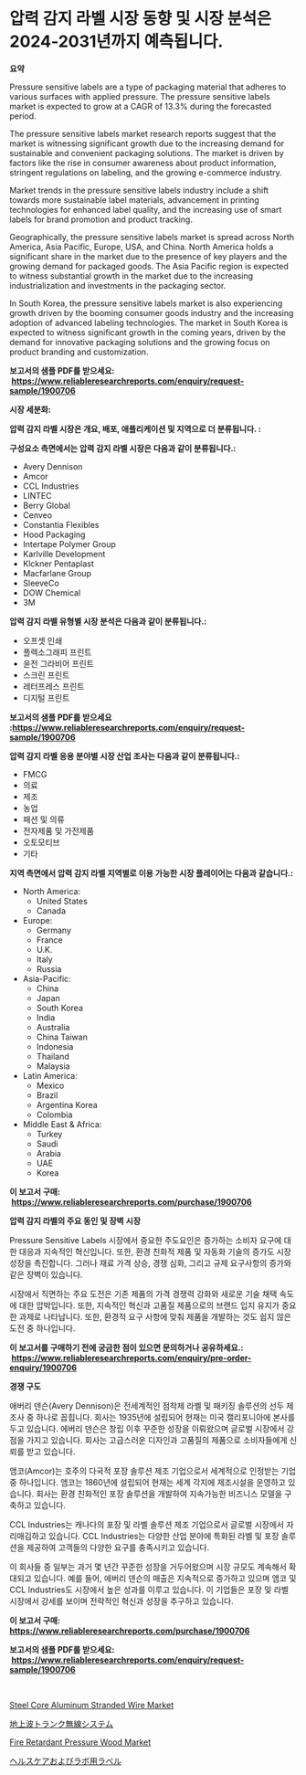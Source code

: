<p><h1>압력 감지 라벨 시장 동향 및 시장 분석은 2024-2031년까지 예측됩니다.</h1></p><p><strong>요약</strong></p>
<p><p>Pressure sensitive labels are a type of packaging material that adheres to various surfaces with applied pressure. The pressure sensitive labels market is expected to grow at a CAGR of 13.3% during the forecasted period. </p><p>The pressure sensitive labels market research reports suggest that the market is witnessing significant growth due to the increasing demand for sustainable and convenient packaging solutions. The market is driven by factors like the rise in consumer awareness about product information, stringent regulations on labeling, and the growing e-commerce industry.</p><p>Market trends in the pressure sensitive labels industry include a shift towards more sustainable label materials, advancement in printing technologies for enhanced label quality, and the increasing use of smart labels for brand promotion and product tracking.</p><p>Geographically, the pressure sensitive labels market is spread across North America, Asia Pacific, Europe, USA, and China. North America holds a significant share in the market due to the presence of key players and the growing demand for packaged goods. The Asia Pacific region is expected to witness substantial growth in the market due to the increasing industrialization and investments in the packaging sector.</p><p>In South Korea, the pressure sensitive labels market is also experiencing growth driven by the booming consumer goods industry and the increasing adoption of advanced labeling technologies. The market in South Korea is expected to witness significant growth in the coming years, driven by the demand for innovative packaging solutions and the growing focus on product branding and customization.</p></p>
<p><strong>보고서의 샘플 PDF를 받으세요: &nbsp;<a href="https://www.reliableresearchreports.com/enquiry/request-sample/1900706">https://www.reliableresearchreports.com/enquiry/request-sample/1900706</a></strong></p>
<p><strong>시장 세분화:</strong></p>
<p><strong> 압력 감지 라벨 시장은 개요, 배포, 애플리케이션 및 지역으로 더 분류됩니다. :</strong></p>
<p><strong>구성요소 측면에서는 압력 감지 라벨 시장은 다음과 같이 분류됩니다.:</strong></p>
<p><ul><li>Avery Dennison</li><li>Amcor</li><li>CCL Industries</li><li>LINTEC</li><li>Berry Global</li><li>Cenveo</li><li>Constantia Flexibles</li><li>Hood Packaging</li><li>Intertape Polymer Group</li><li>Karlville Development</li><li>Klckner Pentaplast</li><li>Macfarlane Group</li><li>SleeveCo</li><li>DOW Chemical</li><li>3M</li></ul></p>
<p><strong> 압력 감지 라벨 유형별 시장 분석은 다음과 같이 분류됩니다.:</strong></p>
<p><ul><li>오프셋 인쇄</li><li>플렉소그래피 프린트</li><li>윤전 그라비어 프린트</li><li>스크린 프린트</li><li>레터프레스 프린트</li><li>디지털 프린트</li></ul></p>
<p><strong>보고서의 샘플 PDF를 받으세요 :<a href="https://www.reliableresearchreports.com/enquiry/request-sample/1900706">https://www.reliableresearchreports.com/enquiry/request-sample/1900706</a></strong></p>
<p><strong> 압력 감지 라벨 응용 분야별 시장 산업 조사는 다음과 같이 분류됩니다.:</strong></p>
<p><ul><li>FMCG</li><li>의료</li><li>제조</li><li>농업</li><li>패션 및 의류</li><li>전자제품 및 가전제품</li><li>오토모티브</li><li>기타</li></ul></p>
<p><strong>지역 측면에서 압력 감지 라벨 지역별로 이용 가능한 시장 플레이어는 다음과 같습니다.:</strong></p>
<p><ul>
    <li>
        North America:
        <ul>
            <li>United States</li>
            <li>Canada</li>
        </ul>
    </li>
    <li>
        Europe:
        <ul>
            <li>Germany</li>
            <li>France</li>
            <li>U.K.</li>
            <li>Italy</li>
            <li>Russia</li>
        </ul>
    </li>
    <li>
        Asia-Pacific:
        <ul>
            <li>China</li>
            <li>Japan</li>
            <li>South Korea</li>
            <li>India</li>
            <li>Australia</li>
            <li>China Taiwan</li>
            <li>Indonesia</li>
            <li>Thailand</li>
            <li>Malaysia</li>
        </ul>
    </li>
    <li>
        Latin America:
        <ul>
            <li>Mexico</li>
            <li>Brazil</li>
            <li>Argentina Korea</li>
            <li>Colombia</li>
        </ul>
    </li>
    <li>
        Middle East & Africa:
        <ul>
            <li>Turkey</li>
            <li>Saudi</li>
            <li>Arabia</li>
            <li>UAE</li>
            <li>Korea</li>
        </ul>
    </li>
    </ul></p>
<p><strong>이 보고서 구매: &nbsp;<a href="https://www.reliableresearchreports.com/purchase/1900706">https://www.reliableresearchreports.com/purchase/1900706</a></strong></p>
<p><strong>압력 감지 라벨의 주요 동인 및 장벽 시장</strong></p>
<p><p>Pressure Sensitive Labels 시장에서 중요한 주도요인은 증가하는 소비자 요구에 대한 대응과 지속적인 혁신입니다. 또한, 환경 친화적 제품 및 자동화 기술의 증가도 시장 성장을 촉진합니다. 그러나 재료 가격 상승, 경쟁 심화, 그리고 규제 요구사항의 증가와 같은 장벽이 있습니다.</p><p>시장에서 직면하는 주요 도전은 기존 제품의 가격 경쟁력 강화와 새로운 기술 채택 속도에 대한 압박입니다. 또한, 지속적인 혁신과 고품질 제품으로의 브랜드 입지 유지가 중요한 과제로 나타납니다. 또한, 환경적 요구 사항에 맞춰 제품을 개발하는 것도 쉽지 않은 도전 중 하나입니다.</p></p>
<p><strong>이 보고서를 구매하기 전에 궁금한 점이 있으면 문의하거나 공유하세요.: &nbsp;<a href="https://www.reliableresearchreports.com/enquiry/pre-order-enquiry/1900706">https://www.reliableresearchreports.com/enquiry/pre-order-enquiry/1900706</a></strong></p>
<p><strong>경쟁 구도</strong></p>
<p><p>애버리 덴슨(Avery Dennison)은 전세계적인 점착제 라벨 및 패키징 솔루션의 선두 제조사 중 하나로 꼽힙니다. 회사는 1935년에 설립되어 현재는 미국 캘리포니아에 본사를 두고 있습니다. 에버리 덴슨은 창립 이후 꾸준한 성장을 이뤄왔으며 글로벌 시장에서 강점을 가지고 있습니다. 회사는 고급스러운 디자인과 고품질의 제품으로 소비자들에게 신뢰를 받고 있습니다.</p><p>앰코(Amcor)는 호주의 다국적 포장 솔루션 제조 기업으로서 세계적으로 인정받는 기업 중 하나입니다. 앰코는 1860년에 설립되어 현재는 세계 각지에 제조시설을 운영하고 있습니다. 회사는 환경 친화적인 포장 솔루션을 개발하여 지속가능한 비즈니스 모델을 구축하고 있습니다.</p><p>CCL Industries는 캐나다의 포장 및 라벨 솔루션 제조 기업으로서 글로벌 시장에서 자리매김하고 있습니다. CCL Industries는 다양한 산업 분야에 특화된 라벨 및 포장 솔루션을 제공하여 고객들의 다양한 요구를 충족시키고 있습니다.</p><p>이 회사들 중 일부는 과거 몇 년간 꾸준한 성장을 거두어왔으며 시장 규모도 계속해서 확대되고 있습니다. 예를 들어, 에버리 덴슨의 매출은 지속적으로 증가하고 있으며 앰코 및 CCL Industries도 시장에서 높은 성과를 이루고 있습니다. 이 기업들은 포장 및 라벨 시장에서 강세를 보이며 전략적인 혁신과 성장을 추구하고 있습니다.</p></p>
<p><strong>이 보고서 구매: &nbsp; <a href="https://www.reliableresearchreports.com/purchase/1900706">https://www.reliableresearchreports.com/purchase/1900706</a></strong></p>
<p><strong>보고서의 샘플 PDF를 받으세요: &nbsp;<a href="https://www.reliableresearchreports.com/enquiry/request-sample/1900706">https://www.reliableresearchreports.com/enquiry/request-sample/1900706</a></strong><strong></strong></p>
<p>&nbsp;</p>
<p><p><a href="https://github.com/dx0328/Market-Research-Report-List-1/blob/main/steel-core-aluminum-stranded-wire-market.md">Steel Core Aluminum Stranded Wire Market</a></p><p><a href="https://medium.com/@barbarakss89/%E5%9C%B0%E4%B8%8A%E3%83%88%E3%83%A9%E3%83%B3%E3%82%AF%E7%84%A1%E7%B7%9A%E3%82%B7%E3%82%B9%E3%83%86%E3%83%A0%E5%B8%82%E5%A0%B4%E8%AA%BF%E6%9F%BB%E3%83%AC%E3%83%9D%E3%83%BC%E3%83%88-%E3%81%9D%E3%81%AE%E6%AD%B4%E5%8F%B2%E3%81%8A%E3%82%88%E3%81%B32024%E5%B9%B4%E3%81%8B%E3%82%892031%E5%B9%B4%E3%81%BE%E3%81%A7%E3%81%AE%E4%BA%88%E6%B8%AC-7f81b1dcafee">地上波トランク無線システム</a></p><p><a href="https://github.com/juancolorado15/Market-Research-Report-List-1/blob/main/fire-retardant-pressure-wood-market.md">Fire Retardant Pressure Wood Market</a></p><p><a href="https://github.com/mcbeesbxa270/Market-Research-Report-List-1/blob/main/65238481981.md">ヘルスケアおよびラボ用ラベル</a></p></p>